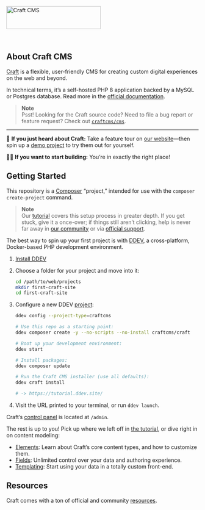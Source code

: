 <a href="https://craftcms.com/" rel="noopener" target="_blank"><img width="247" height="60" src="https://craftcms.com/craftcms.svg" alt="Craft CMS"></a>

<br>

## About Craft CMS

[Craft](https://craftcms.com/) is a flexible, user-friendly CMS for creating custom digital experiences on the web and beyond.

In technical terms, it’s a self-hosted PHP 8 application backed by a MySQL or Postgres database. Read more in the [official documentation](https://craftcms.com/docs).

> **Note**  
> Psst! Looking for the Craft source code? Need to file a bug report or feature request? Check out [`craftcms/cms`](https://github.com/craftcms/cms).

---

:postal_horn: **If you just heard about Craft:** Take a feature tour on [our website](https://craftcms.com/features)—then spin up a [demo project](https://craftcms.com/demo) to try them out for yourself.

:construction_worker_woman: **If you want to start building:** You’re in exactly the right place!

## Getting Started

This repository is a [Composer](https://getcomposer.org/) “project,” intended for use with the `composer create-project` command.

> **Note**  
> Our [tutorial](https://craftcms.com/docs/getting-started-tutorial/) covers this setup process in greater depth. If you get stuck, give it a once-over; if things still aren’t clicking, help is never far away in [our community](https://craftcms.com/community) or via [official support](https://craftcms.com/support-services).

The best way to spin up your first project is with [DDEV](https://ddev.com/), a cross-platform, Docker-based PHP development environment.

1. [Install DDEV](https://ddev.readthedocs.io/en/latest/users/install/ddev-installation/)
2. Choose a folder for your project and move into it:
    ```bash
    cd /path/to/web/projects
    mkdir first-craft-site
    cd first-craft-site
    ```
3. Configure a new DDEV [project](https://ddev.readthedocs.io/en/latest/users/quickstart/#craft-cms):

    ```bash
    ddev config --project-type=craftcms

    # Use this repo as a starting point:
    ddev composer create -y --no-scripts --no-install craftcms/craft

    # Boot up your development environment:
    ddev start

    # Install packages:
    ddev composer update

    # Run the Craft CMS installer (use all defaults):
    ddev craft install

    # -> https://tutorial.ddev.site/
    ```

4. Visit the URL printed to your terminal, or run `ddev launch`.

Craft’s [control panel](https://craftcms.com/docs/getting-started-tutorial/configure/control-panel.html) is located at `/admin`.

The rest is up to you! Pick up where we left off in [the tutorial](https://craftcms.com/docs/getting-started-tutorial/configure/control-panel.html), or dive right in on content modeling:
- [Elements](https://craftcms.com/docs/4.x/elements.html): Learn about Craft’s core content types, and how to customize them.
- [Fields](https://craftcms.com/docs/4.x/fields.html): Unlimited control over your data and authoring experience.
- [Templating](https://craftcms.com/docs/4.x/dev/twig-primer.html): Start using your data in a totally custom front-end.

## Resources

Craft comes with a ton of official and community [resources](https://github.com/craftcms/cms#resources).
